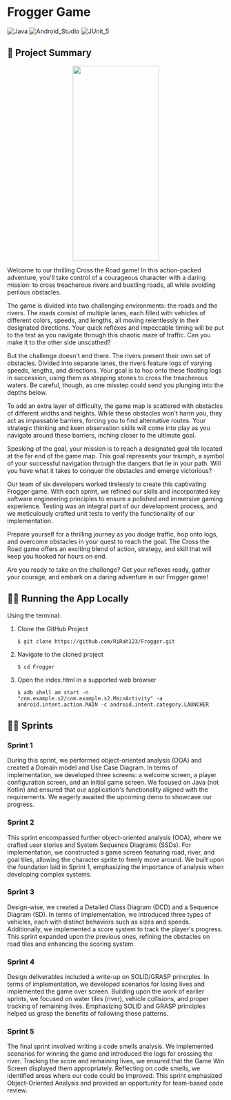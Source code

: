 # Frogger Game
![Java](https://img.shields.io/badge/java-%23ED8B00.svg?style=for-the-badge&logo=java&logoColor=white)
![Android_Studio](https://img.shields.io/badge/Android_Studio-3DDC84.svg?style=for-the-badge&logo=androidstudio&logoColor=white)
![JUnit_5](https://img.shields.io/badge/JUnit_5-25A162.svg?style=for-the-badge&logo=junit5&logoColor=white)

## 🐸	Project Summary

<p align="center">
  <img src="./frogger.gif" width="200" height="450">
</p>

Welcome to our thrilling Cross the Road game! In this action-packed adventure, you'll take control of a courageous character with a daring mission: to cross treacherous rivers and bustling roads, all while avoiding perilous obstacles.

The game is divided into two challenging environments: the roads and the rivers. The roads consist of multiple lanes, each filled with vehicles of different colors, speeds, and lengths, all moving relentlessly in their designated directions. Your quick reflexes and impeccable timing will be put to the test as you navigate through this chaotic maze of traffic. Can you make it to the other side unscathed?

But the challenge doesn't end there. The rivers present their own set of obstacles. Divided into separate lanes, the rivers feature logs of varying speeds, lengths, and directions. Your goal is to hop onto these floating logs in succession, using them as stepping stones to cross the treacherous waters. Be careful, though, as one misstep could send you plunging into the depths below.

To add an extra layer of difficulty, the game map is scattered with obstacles of different widths and heights. While these obstacles won't harm you, they act as impassable barriers, forcing you to find alternative routes. Your strategic thinking and keen observation skills will come into play as you navigate around these barriers, inching closer to the ultimate goal.

Speaking of the goal, your mission is to reach a designated goal tile located at the far end of the game map. This goal represents your triumph, a symbol of your successful navigation through the dangers that lie in your path. Will you have what it takes to conquer the obstacles and emerge victorious?

Our team of six developers worked tirelessly to create this captivating Frogger game. With each sprint, we refined our skills and incorporated key software engineering principles to ensure a polished and immersive gaming experience. Testing was an integral part of our development process, and we meticulously crafted unit tests to verify the functionality of our implementation.

Prepare yourself for a thrilling journey as you dodge traffic, hop onto logs, and overcome obstacles in your quest to reach the goal. The Cross the Road game offers an exciting blend of action, strategy, and skill that will keep you hooked for hours on end.

Are you ready to take on the challenge? Get your reflexes ready, gather your courage, and embark on a daring adventure in our Frogger game!

## 🏃‍♂️ Running the App Locally

Using the terminal:

1. Clone the GitHub Project
   ```
   $ git clone https://github.com/RiRah123/Frogger.git
   ```
2. Navigate to the cloned project
   ```
   $ cd Frogger
   ```
3. Open the index.html in a supported web browser
   ```
   $ adb shell am start -n "com.example.s2/com.example.s2.MainActivity" -a android.intent.action.MAIN -c android.intent.category.LAUNCHER
   ```



## 🚶‍♂️ Sprints
### Sprint 1
During this sprint, we performed object-oriented analysis (OOA) and created a Domain model and Use Case Diagram. In terms of implementation, we developed three screens: a welcome screen, a player configuration screen, and an initial game screen. We focused on Java (not Kotlin) and ensured that our application's functionality aligned with the requirements. We eagerly awaited the upcoming demo to showcase our progress.

### Sprint 2
This sprint encompassed further object-oriented analysis (OOA), where we crafted user stories and System Sequence Diagrams (SSDs). For implementation, we constructed a game screen featuring road, river, and goal tiles, allowing the character sprite to freely move around. We built upon the foundation laid in Sprint 1, emphasizing the importance of analysis when developing complex systems.

### Sprint 3
Design-wise, we created a Detailed Class Diagram (DCD) and a Sequence Diagram (SD). In terms of implementation, we introduced three types of vehicles, each with distinct behaviors such as sizes and speeds. Additionally, we implemented a score system to track the player's progress. This sprint expanded upon the previous ones, refining the obstacles on road tiles and enhancing the scoring system.

### Sprint 4
Design deliverables included a write-up on SOLID/GRASP principles. In terms of implementation, we developed scenarios for losing lives and implemented the game over screen. Building upon the work of earlier sprints, we focused on water tiles (river), vehicle collisions, and proper tracking of remaining lives. Emphasizing SOLID and GRASP principles helped us grasp the benefits of following these patterns.

### Sprint 5
The final sprint involved writing a code smells analysis. We implemented scenarios for winning the game and introduced the logs for crossing the river. Tracking the score and remaining lives, we ensured that the Game Win Screen displayed them appropriately. Reflecting on code smells, we identified areas where our code could be improved. This sprint emphasized Object-Oriented Analysis and provided an opportunity for team-based code review.
